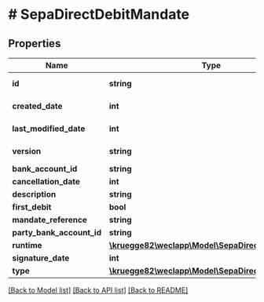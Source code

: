 # # SepaDirectDebitMandate

## Properties

Name | Type | Description | Notes
------------ | ------------- | ------------- | -------------
**id** | **string** |  | [optional] [readonly]
**created_date** | **int** |  | [optional] [readonly]
**last_modified_date** | **int** |  | [optional] [readonly]
**version** | **string** |  | [optional] [readonly]
**bank_account_id** | **string** |  | [optional]
**cancellation_date** | **int** |  | [optional]
**description** | **string** |  | [optional]
**first_debit** | **bool** |  | [optional]
**mandate_reference** | **string** |  | [optional]
**party_bank_account_id** | **string** |  | [optional]
**runtime** | [**\kruegge82\weclapp\Model\SepaDirectDebitRuntime**](SepaDirectDebitRuntime.md) |  | [optional]
**signature_date** | **int** |  | [optional]
**type** | [**\kruegge82\weclapp\Model\SepaDirectDebitType**](SepaDirectDebitType.md) |  | [optional]

[[Back to Model list]](../../README.md#models) [[Back to API list]](../../README.md#endpoints) [[Back to README]](../../README.md)
